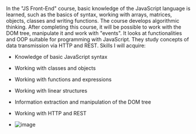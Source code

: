 In the "JS Front-End" course, basic knowledge of the JavaScript language is learned, such as the basics of syntax, working with arrays, matrices, objects, classes and writing functions. The course develops algorithmic thinking. After completing this course, it will be possible to work with the DOM tree, manipulate it and work with "events". It looks at functionalities and OOP suitable for programming with JavaScript. They study
concepts of data transmission via HTTP and REST.
Skills I will acquire:
 - Knowledge of basic JavaScript syntax
 - Working with classes and objects
 - Working with functions and expressions
 - Working with linear structures
 - Information extraction and manipulation of the DOM tree
 - Working with HTTP and REST

 - ![image](https://github.com/RadoslavBoyanov/JS-Front-End/assets/106109182/81eb8dad-5d4d-4942-8887-d2d8ab8cfd9c)
